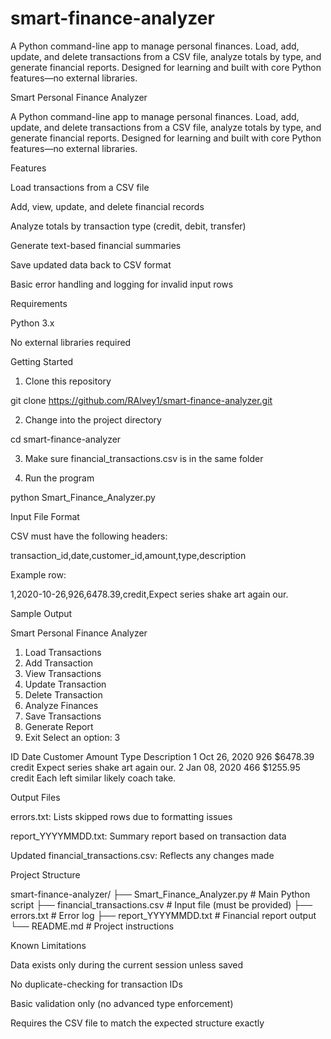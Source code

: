 # smart-finance-analyzer
A Python command-line app to manage personal finances. Load, add, update, and delete transactions from a CSV file, analyze totals by type, and generate financial reports. Designed for learning and built with core Python features—no external libraries.

Smart Personal Finance Analyzer

A Python command-line app to manage personal finances. Load, add, update, and delete transactions from a CSV file, analyze totals by type, and generate financial reports. Designed for learning and built with core Python features—no external libraries.

Features

Load transactions from a CSV file

Add, view, update, and delete financial records

Analyze totals by transaction type (credit, debit, transfer)

Generate text-based financial summaries

Save updated data back to CSV format

Basic error handling and logging for invalid input rows

Requirements

Python 3.x

No external libraries required

Getting Started

1. Clone this repository

git clone https://github.com/RAlvey1/smart-finance-analyzer.git

2. Change into the project directory

cd smart-finance-analyzer

3. Make sure financial_transactions.csv is in the same folder

4. Run the program

python Smart_Finance_Analyzer.py

Input File Format

CSV must have the following headers:

transaction_id,date,customer_id,amount,type,description

Example row:

1,2020-10-26,926,6478.39,credit,Expect series shake art again our.

Sample Output

Smart Personal Finance Analyzer
1. Load Transactions
2. Add Transaction
3. View Transactions
4. Update Transaction
5. Delete Transaction
6. Analyze Finances
7. Save Transactions
8. Generate Report
9. Exit
Select an option: 3

ID   Date           Customer  Amount     Type      Description
1    Oct 26, 2020   926       $6478.39   credit    Expect series shake art again our.
2    Jan 08, 2020   466       $1255.95   credit    Each left similar likely coach take.

Output Files

errors.txt: Lists skipped rows due to formatting issues

report_YYYYMMDD.txt: Summary report based on transaction data

Updated financial_transactions.csv: Reflects any changes made

Project Structure

smart-finance-analyzer/
├── Smart_Finance_Analyzer.py       # Main Python script
├── financial_transactions.csv      # Input file (must be provided)
├── errors.txt                      # Error log
├── report_YYYYMMDD.txt             # Financial report output
└── README.md                       # Project instructions

Known Limitations

Data exists only during the current session unless saved

No duplicate-checking for transaction IDs

Basic validation only (no advanced type enforcement)

Requires the CSV file to match the expected structure exactly

